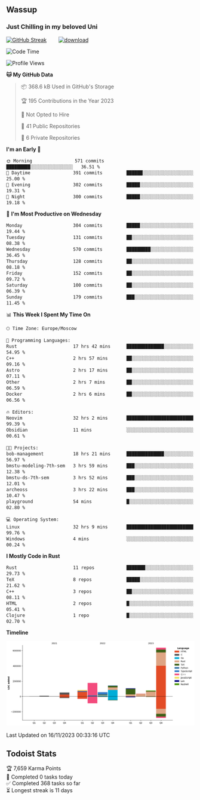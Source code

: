 ## Wassup 
### Just Chilling in my beloved Uni 

<!--
-->

[![GitHub Streak](http://github-readme-streak-stats.herokuapp.com?user=archeoss&theme=shades-of-purple&hide_border=true&date_format=j%20M%5B%20Y%5D)](https://git.io/streak-stats)&nbsp;&nbsp;&nbsp;&nbsp;&nbsp;&nbsp;&nbsp;&nbsp;[![download](https://user-images.githubusercontent.com/68448737/147796309-d8b65b1d-4dde-40d9-b03a-2b42aaa6cd43.jpeg)
](http://bmstu.ru/)

<!--START_SECTION:waka-->
![Code Time](http://img.shields.io/badge/Code%20Time-2%2C058%20hrs%2035%20mins-blue)

![Profile Views](http://img.shields.io/badge/Profile%20Views-0-blue)

**🐱 My GitHub Data** 

> 📦 368.6 kB Used in GitHub's Storage 
 > 
> 🏆 195 Contributions in the Year 2023
 > 
> 🚫 Not Opted to Hire
 > 
> 📜 41 Public Repositories 
 > 
> 🔑 6 Private Repositories 
 > 
**I'm an Early 🐤** 

```text
🌞 Morning                571 commits         █████████░░░░░░░░░░░░░░░░   36.51 % 
🌆 Daytime                391 commits         ██████░░░░░░░░░░░░░░░░░░░   25.00 % 
🌃 Evening                302 commits         █████░░░░░░░░░░░░░░░░░░░░   19.31 % 
🌙 Night                  300 commits         █████░░░░░░░░░░░░░░░░░░░░   19.18 % 
```
📅 **I'm Most Productive on Wednesday** 

```text
Monday                   304 commits         █████░░░░░░░░░░░░░░░░░░░░   19.44 % 
Tuesday                  131 commits         ██░░░░░░░░░░░░░░░░░░░░░░░   08.38 % 
Wednesday                570 commits         █████████░░░░░░░░░░░░░░░░   36.45 % 
Thursday                 128 commits         ██░░░░░░░░░░░░░░░░░░░░░░░   08.18 % 
Friday                   152 commits         ██░░░░░░░░░░░░░░░░░░░░░░░   09.72 % 
Saturday                 100 commits         ██░░░░░░░░░░░░░░░░░░░░░░░   06.39 % 
Sunday                   179 commits         ███░░░░░░░░░░░░░░░░░░░░░░   11.45 % 
```


📊 **This Week I Spent My Time On** 

```text
🕑︎ Time Zone: Europe/Moscow

💬 Programming Languages: 
Rust                     17 hrs 42 mins      ██████████████░░░░░░░░░░░   54.95 % 
C++                      2 hrs 57 mins       ██░░░░░░░░░░░░░░░░░░░░░░░   09.16 % 
Astro                    2 hrs 17 mins       ██░░░░░░░░░░░░░░░░░░░░░░░   07.11 % 
Other                    2 hrs 7 mins        ██░░░░░░░░░░░░░░░░░░░░░░░   06.59 % 
Docker                   2 hrs 6 mins        ██░░░░░░░░░░░░░░░░░░░░░░░   06.56 % 

🔥 Editors: 
Neovim                   32 hrs 2 mins       █████████████████████████   99.39 % 
Obsidian                 11 mins             ░░░░░░░░░░░░░░░░░░░░░░░░░   00.61 % 

🐱‍💻 Projects: 
bob-management           18 hrs 21 mins      ██████████████░░░░░░░░░░░   56.97 % 
bmstu-modeling-7th-sem   3 hrs 59 mins       ███░░░░░░░░░░░░░░░░░░░░░░   12.38 % 
bmstu-ds-7th-sem         3 hrs 52 mins       ███░░░░░░░░░░░░░░░░░░░░░░   12.01 % 
archeoss                 3 hrs 22 mins       ███░░░░░░░░░░░░░░░░░░░░░░   10.47 % 
playground               54 mins             █░░░░░░░░░░░░░░░░░░░░░░░░   02.80 % 

💻 Operating System: 
Linux                    32 hrs 9 mins       █████████████████████████   99.76 % 
Windows                  4 mins              ░░░░░░░░░░░░░░░░░░░░░░░░░   00.24 % 
```

**I Mostly Code in Rust** 

```text
Rust                     11 repos            ███████░░░░░░░░░░░░░░░░░░   29.73 % 
TeX                      8 repos             █████░░░░░░░░░░░░░░░░░░░░   21.62 % 
C++                      3 repos             ██░░░░░░░░░░░░░░░░░░░░░░░   08.11 % 
HTML                     2 repos             █░░░░░░░░░░░░░░░░░░░░░░░░   05.41 % 
Clojure                  1 repo              █░░░░░░░░░░░░░░░░░░░░░░░░   02.70 % 
```



**Timeline**

![Lines of Code chart](https://raw.githubusercontent.com/archeoss/archeoss/master/assets/bar_graph.png)


 Last Updated on 16/11/2023 00:33:16 UTC
<!--END_SECTION:waka-->

## Todoist Stats

<!-- TODO-IST:START -->
🏆  7,659 Karma Points           
🌸  Completed 0 tasks today           
✅  Completed 368 tasks so far           
⏳  Longest streak is 11 days
<!-- TODO-IST:END -->
